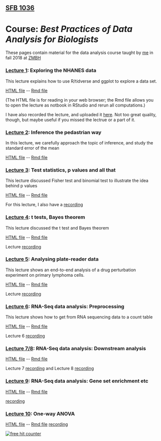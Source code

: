 ## [SFB 1036](https://www.zmbh.uni-heidelberg.de/sfb1036/)
# Course: *Best Practices of Data Analysis for Biologists*

These pages contain material for the data analysis course taught by [me](https://www.zmbh.uni-heidelberg.de/Anders/default.shtml) in fall 2018 at [ZMBH](https://www.zmbh.uni-heidelberg.de/)

### [Lecture 1](lecture1.html): Exploring the NHANES data

This lecture explains how to use R/tidverse and ggplot to explore a data set.

[HTML file](lecture1.html)  --  [Rmd file](lecture1.Rmd)

(The HTML file is for reading in your web browser; the Rmd file allows you to open the lecture as notbook in RStudio and rerun all computations.)

I have also recorded the lecture, and uploaded it [here](https://www.youtube.com/watch?v=CphBsb1UCgs). Not too great quality, though, but maybe useful if you missed the lectrue or a part of it.


### [Lecture 2](lecture2.html): Inference the pedastrian way

In this lecture, we carefully approach the topic of inference, and study the standard error of the mean

[HTML file](lecture2.html)  --  [Rmd file](lecture2.Rmd)


### [Lecture 3](lecture3.html): Test statistics, p values and all that

This lecture discussed Fisher test and binomial test to illustrate the idea behind p values

[HTML file](tests.html)  --  [Rmd file](tests.Rmd)

For this lecture, I also have a [recording](https://www.youtube.com/watch?v=lg7-wBK9Cxw)


### [Lecture 4](lecture4.html): t tests, Bayes theorem

This lecture discussed the t test and Bayes theorem

[HTML file](lecture4.html)  --  [Rmd file](lecture4.Rmd)

Lecture [recording](https://www.youtube.com/watch?v=5Rqwa18QifM)


### [Lecture 5](lecture5.html): Analysing plate-reader data

This lecture shows an end-to-end analysis of a drug perturbation experiment on primary lymphoma cells.

[HTML file](lecture5.html)  --  [Rmd file](lecture5.Rmd)

Lecture [recording](https://www.youtube.com/watch?v=olEQIRasSSc)


### [Lecture 6](lecture6.html): RNA-Seq data analysis: Preprocessing

This lecture shows how to get from RNA sequencing data to a count table

[HTML file](lecture6.html)  --  [Rmd file](lecture6.Rmd)

Lecture 6 [recording](https://youtu.be/tULYFW2XXpM) 


### [Lecture 7/8](lecture8.html): RNA-Seq data analysis: Downstream analysis

[HTML file](lecture8.html)  --  [Rmd file](lecture8.Rmd)

Lecture 7 [recording](https://youtu.be/UGQJEmo1yPY) and 
Lecture 8 [recording](https://www.youtube.com/watch?v=eXUOHSsqP18)


### [Lecture 9](lecture9.html): RNA-Seq data analysis: Gene set enrichment etc

[HTML file](lecture9.html)  --  [Rmd file](lecture9.Rmd)

[recording](https://youtu.be/ASr-Y-phWfI)


### [Lecture 10](lecture10.html): One-way ANOVA

[HTML file](lecture10.html)  --  [Rmd file](lecture10.Rmd)
[recording](https://www.youtube.com/watch?v=1ovFsYWcSpo)



<!-- Default Statcounter code for Data analysis course
https://simon-anders.github.io/data_analysis_course/ -->
<script type="text/javascript">
var sc_project=11861680; 
var sc_invisible=1; 
var sc_security="52b97ecc"; 
</script>
<script type="text/javascript"
src="https://www.statcounter.com/counter/counter.js"
async></script>
<noscript><div class="statcounter"><a title="free hit
counter" href="http://statcounter.com/" target="_blank"><img
class="statcounter"
src="//c.statcounter.com/11861680/0/52b97ecc/1/" alt="free
hit counter"></a></div></noscript>
<!-- End of Statcounter Code -->
